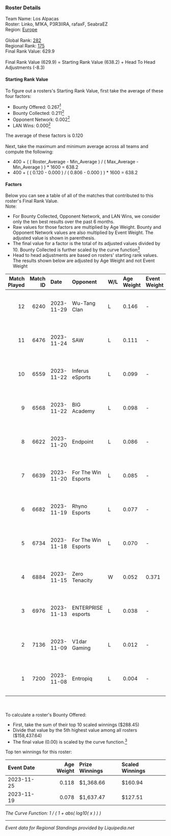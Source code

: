### Roster Details<br />
Team Name: Los Alpacas<br />
Roster: Linko, M1KA, P3R3IIRA, rafaxF, SeabraEZ<br />
Region: [Europe]( ../standings_europe.md)<br />
<br />
Global Rank: [282](../standings_global.md)<br />
Regional Rank: [175]( ../standings_europe.md)<br />
Final Rank Value:  629.9<br />
<br />
Final Rank Value (629.9) = Starting Rank Value (638.2) + Head To Head Adjustments (-8.3)<br />

#### Starting Rank Value<br />
To figure out a rosters's Starting Rank Value, first take the average of these four factors:<br />
- Bounty Offered: 0.267[<sup>1</sup>](#table2)
- Bounty Collected: 0.211[<sup>2</sup>](#table1)
- Opponent Network: 0.002[<sup>2</sup>](#table1)
- LAN Wins: 0.000[<sup>2</sup>](#table1)

The average of these factors is 0.120<br />
<br />
Next, take the maximum and minimum average across all teams and compute the following:<br />
- 400 + ( ( Roster_Average - Min_Average ) / ( Max_Average - Min_Average ) ) * 1600 = 638.2
- 400 + ( ( 0.120 - 0.000 ) / ( 0.806 - 0.000 ) ) * 1600 = 638.2


#### Factors<br />
Below you can see a table of all of the matches that contributed to this roster's Final Rank Value.<br />
Note:<br />

- For Bounty Collected, Opponent Network, and LAN Wins, we consider only the ten best results over the past 6 months.
- Raw values for those factors are multiplied by Age Weight. Bounty and Opponent Network values are also multiplied by Event Weight. The adjusted value is shown in parenthesis.
- The final value for a factor is the total of its adjusted values divided by 10. Bounty Collected is further scaled by the curve function[<sup>3</sup>](#curveFunction)
- Head to head adjustments are based on rosters' starting rank values. The results shown below are adjusted by Age Weight and not Event Weight
<span id="table1"></span><br />


| Match Played | Match ID | Date       | Opponent            | W/L | Age Weight | Event Weight | Bounty Collected | Opponent Network | LAN Wins  | H2H Adj. | Roster                                  |
| -: | -: | :- | :- | :- | :- | :- | :- | :- | :- | -: | :- |
|           12 |     6240 | 2023-11-29 | Wu-Tang Clan        | L   | 0.146      | -            | -                | -                | -         |    -3.13 | Linko, M1KA, P3R3IIRA, rafaxF, SeabraEZ |
|           11 |     6476 | 2023-11-24 | SAW                 | L   | 0.111      | -            | -                | -                | -         |    -0.03 | Linko, M1KA, P3R3IIRA, rafaxF, SeabraEZ |
|           10 |     6559 | 2023-11-22 | Inferus eSports     | L   | 0.099      | -            | -                | -                | -         |    -2.11 | Linko, M1KA, P3R3IIRA, rafaxF, SeabraEZ |
|            9 |     6568 | 2023-11-22 | BIG Academy         | L   | 0.098      | -            | -                | -                | -         |    -0.83 | Linko, M1KA, P3R3IIRA, rafaxF, SeabraEZ |
|            8 |     6622 | 2023-11-20 | Endpoint            | L   | 0.086      | -            | -                | -                | -         |    -0.63 | Linko, M1KA, P3R3IIRA, rafaxF, SeabraEZ |
|            7 |     6639 | 2023-11-20 | For The Win Esports | L   | 0.085      | -            | -                | -                | -         |    -1.20 | Linko, M1KA, P3R3IIRA, rafaxF, SeabraEZ |
|            6 |     6682 | 2023-11-19 | Rhyno Esports       | L   | 0.077      | -            | -                | -                | -         |    -0.37 | Linko, M1KA, P3R3IIRA, rafaxF, SeabraEZ |
|            5 |     6734 | 2023-11-18 | For The Win Esports | L   | 0.070      | -            | -                | -                | -         |    -1.00 | Linko, M1KA, P3R3IIRA, rafaxF, SeabraEZ |
|            4 |     6884 | 2023-11-15 | Zero Tenacity       | W   | 0.052      | 0.371        | 0.095 (0.002)    | 1.000 (0.019)    | 0 (0.000) |     1.41 | Linko, M1KA, P3R3IIRA, rafaxF, SeabraEZ |
|            3 |     6976 | 2023-11-13 | ENTERPRISE esports  | L   | 0.038      | -            | -                | -                | -         |    -0.17 | Linko, M1KA, P3R3IIRA, rafaxF, SeabraEZ |
|            2 |     7136 | 2023-11-09 | V1dar Gaming        | L   | 0.012      | -            | -                | -                | -         |    -0.21 | Linko, M1KA, P3R3IIRA, rafaxF, SeabraEZ |
|            1 |     7200 | 2023-11-08 | Entropiq            | L   | 0.004      | -            | -                | -                | -         |    -0.04 | Linko, M1KA, P3R3IIRA, rafaxF, SeabraEZ |

<br />
<span id="table2"></span><br />
To calculate a roster's Bounty Offered:<br />

- First, take the sum of their top 10 scaled winnings ($288.45)
- Divide that value by the 5th highest value among all rosters ($158,437.64)
- The final value (0.00) is scaled by the curve function.[<sup>3</sup>](#curveFunction)

Top ten winnings for this roster:<br />

| Event Date | Age Weight | Prize Winnings | Scaled Winnings |
| :- | -: | :- | :- |
| 2023-11-25 |      0.118 | $1,368.66      | $160.94         |
| 2023-11-19 |      0.078 | $1,637.47      | $127.51         |


<span id="curveFunction"></span>_The Curve Function: 1 / ( 1 + abs( log10( x ) ) )_<br />

---
_Event data for Regional Standings provided by Liquipedia.net_<br />
